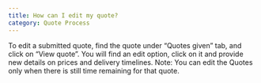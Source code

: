 ```yaml
---
title: How can I edit my quote?
category: Quote Process
---
```

To edit a submitted quote, find the quote under “Quotes given” tab, and click on “View quote”. You will find an edit option, click on it and provide new details on prices and delivery timelines.
Note: You can edit the Quotes only when there is still time remaining for that quote.
